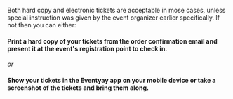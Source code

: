 Both hard copy and electronic tickets are acceptable in mose cases, unless special instruction was given by the event organizer earlier specifically. If not then you can either:

#### Print a hard copy of your tickets from the order confirmation email and present it at the event's registration point to check in.

*or*

#### Show your tickets in the Eventyay app on your mobile device or take a screenshot of the tickets and bring them along. 

